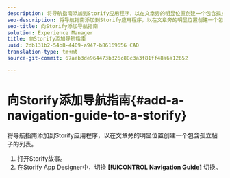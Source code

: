 ```yaml
---
description: 将导航指南添加到Storify应用程序，以在文章旁的明显位置创建一个包含孤立帖子的列表。
seo-description: 将导航指南添加到Storify应用程序，以在文章旁的明显位置创建一个包含孤立帖子的列表。
seo-title: 向Storify添加导航指南
solution: Experience Manager
title: 向Storify添加导航指南
uuid: 2db131b2-54b8-4409-a947-b86169656 CAD
translation-type: tm+mt
source-git-commit: 67aeb3de964473b326c88c3a3f81ff48a6a12652

---
```



# 向Storify添加导航指南{#add-a-navigation-guide-to-a-storify}

将导航指南添加到Storify应用程序，以在文章旁的明显位置创建一个包含孤立帖子的列表。

1. 打开Storify故事。
1. 在Storify App Designer中，切换 **[!UICONTROL Navigation Guide]** 切换。
